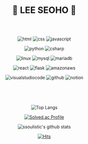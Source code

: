 <div align="center">

  # 🐾 LEE SEOHO 🐾

<br>
<br>


  
  ![html](https://img.shields.io/badge/html-F7DF1E.svg?&style=for-the-badge&logo=html&logoColor=white)
  ![css](https://img.shields.io/badge/css-F7DF1E.svg?&style=for-the-badge&logo=css&logoColor=white) 
  ![javascript](https://img.shields.io/badge/javascript-F7DF1E.svg?&style=for-the-badge&logo=javascript&logoColor=white) 
  
  ![python](https://img.shields.io/badge/python-3776AB.svg?&style=for-the-badge&logo=python&logoColor=white)
  ![csharp](https://img.shields.io/badge/c%20sharp-512BD4.svg?&style=for-the-badge&logo=csharp&logoColor=white)

  ![linux](https://img.shields.io/badge/linux-FCC624.svg?&style=for-the-badge&logo=linux&logoColor=white)
  ![mysql](https://img.shields.io/badge/mysql-4479A1.svg?&style=for-the-badge&logo=mysql&logoColor=white)
  ![mariadb](https://img.shields.io/badge/mariadb-003545.svg?&style=for-the-badge&logo=mariadb&logoColor=white)
  
  ![react](https://img.shields.io/badge/react-61DAFB.svg?&style=for-the-badge&logo=react&logoColor=white)
  ![flask](https://img.shields.io/badge/flask-000000.svg?&style=for-the-badge&logo=flask&logoColor=white)
  ![amazonaws](https://img.shields.io/badge/amazon_aws_ec2-FF9900.svg?&style=for-the-badge&logo=amazonaws&logoColor=white)
  
  ![visualstudiocode](https://img.shields.io/badge/visual%20studio%20code-007ACC.svg?&style=for-the-badge&logo=visualstudiocode&logoColor=white)
  ![github](https://img.shields.io/badge/github-81717.svg?&style=for-the-badge&logo=github&logoColor=white)
  ![notion](https://img.shields.io/badge/notion-000000.svg?&style=for-the-badge&logo=notion&logoColor=white)
  

<br>
<br>
<br>

![Top Langs](https://github-readme-stats.vercel.app/api/top-langs/?username=ssoulistic&layout=compact&hide_border=true&theme=algolia)

[![Solved.ac Profile](http://mazassumnida.wtf/api/v2/generate_badge?boj=ssoulistic)](https://solved.ac/ssoulistic/)

![ssoulistic's github stats](https://github-readme-stats.vercel.app/api?username=ssoulistic&theme=algolia&show_icons=true)

[![Hits](https://hits.seeyoufarm.com/api/count/incr/badge.svg?url=https%3A%2F%2Fgithub.com%2Fssoulistic%2Fhit-counter&count_bg=%23E53B3B&title_bg=%23555555&icon=clyp.svg&icon_color=%23FFE900&title=hello+visitors&edge_flat=false)](https://hits.seeyoufarm.com)

</div>


<!--
**ssoulistic/ssoulistic** is a ✨ _special_ ✨ repository because its `README.md` (this file) appears on your GitHub profile.

Here are some ideas to get you started:

- 🔭 I’m currently working on ...
- 🌱 I’m currently learning ...
- 👯 I’m looking to collaborate on ...
- 🤔 I’m looking for help with ...
- 💬 Ask me about ...
- 📫 How to reach me: ...
- 😄 Pronouns: ...
- ⚡ Fun fact: ...
-->
